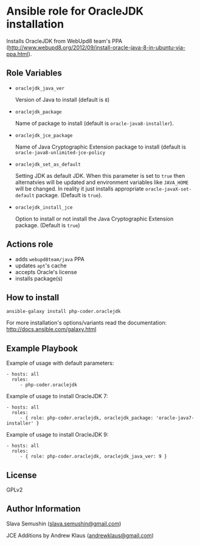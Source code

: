 Ansible role for OracleJDK installation
=======================================

Installs OracleJDK from WebUpd8 team's PPA (http://www.webupd8.org/2012/09/install-oracle-java-8-in-ubuntu-via-ppa.html).

Role Variables
--------------

* `oraclejdk_java_ver`

  Version of Java to install (default is `8`)

* `oraclejdk_package`

  Name of package to install (default is `oracle-java8-installer`).

* `oraclejdk_jce_package`

  Name of Java Cryptographic Extension package to install (default is `oracle-java8-unlimited-jce-policy`

* `oraclejdk_set_as_default`

  Setting JDK as default JDK. When this parameter is set to `true` then alternatvies will be updated
  and environment variables like `JAVA_HOME` will be changed. In reality it just installs
  appropriate `oracle-javaX-set-default` package. (Default is `true`).

* `oraclejdk_install_jce`

  Option to install or not install the Java Cryptographic Extension package. (Default is `true`)

Actions role
------------

* adds `webupd8team/java` PPA
* updates `apt`'s cache
* accepts Oracle's license
* installs package(s)

How to install
--------------

    ansible-galaxy install php-coder.oraclejdk

For more installation's options/variants read the documentation: http://docs.ansible.com/galaxy.html

Example Playbook
----------------

Example of usage with default parameters:

    - hosts: all
      roles:
         - php-coder.oraclejdk

Example of usage to install OracleJDK 7:

    - hosts: all
      roles:
         - { role: php-coder.oraclejdk, oraclejdk_package: 'oracle-java7-installer' }

Example of usage to install OracleJDK 9:

    - hosts: all
      roles:
         - { role: php-coder.oraclejdk, oraclejdk_java_ver: 9 }

License
-------

GPLv2

Author Information
------------------

Slava Semushin (slava.semushin@gmail.com)

JCE Additions by Andrew Klaus (andrewklaus@gmail.com)
